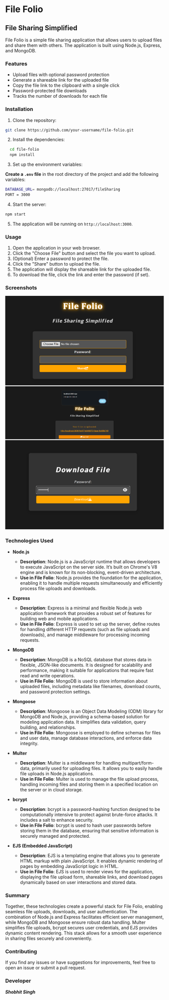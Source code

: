 
# File Folio

## File Sharing Simplified

File Folio is a simple file sharing application that allows users to upload files and share them with others. The application is built using Node.js, Express, and MongoDB.

### Features

- Upload files with optional password protection
- Generate a shareable link for the uploaded file
- Copy the file link to the clipboard with a single click
- Password-protected file downloads
- Tracks the number of downloads for each file

### Installation

1. Clone the repository:

```bash
git clone https://github.com/your-username/file-folio.git
 ```

2. Install the dependencies:

```bash
  cd file-folio
  npm install
```

3. Set up the environment variables:

**Create a `.env` file** in the root directory of the project and add the following variables:

```bash
DATABASE_URL= mongodb://localhost:27017/fileSharing
PORT = 3000
```

4. Start the server:
```bash
npm start
```

5. The application will be running on `http://localhost:3000`.

### Usage

1. Open the application in your web browser.
2. Click the "Choose File" button and select the file you want to upload.
3. (Optional) Enter a password to protect the file.
4. Click the "Share" button to upload the file.
5. The application will display the shareable link for the uploaded file.
6. To download the file, click the link and enter the password (if set).

### Screenshots

![File Folio Homepage](https://github.com/theshobhitsingh/FileFolio/blob/main/File%20Folio%20Images/File%20Folio.png?raw=true)
![File Upload Page](https://github.com/theshobhitsingh/FileFolio/blob/main/File%20Folio%20Images/Upload%20File.png?raw=true)
![File Download Page](https://github.com/theshobhitsingh/FileFolio/blob/main/File%20Folio%20Images/Download%20File.png?raw=true)

### Technologies Used

- **Node.js**
  - **Description**: Node.js is a JavaScript runtime that allows developers to execute JavaScript on the server side. It’s built on Chrome's V8 engine and is known for its non-blocking, event-driven architecture.
  - **Use in File Folio**: Node.js provides the foundation for the application, enabling it to handle multiple requests simultaneously and efficiently process file uploads and downloads.

- **Express**
  - **Description**: Express is a minimal and flexible Node.js web application framework that provides a robust set of features for building web and mobile applications.
  - **Use in File Folio**: Express is used to set up the server, define routes for handling different HTTP requests (such as file uploads and downloads), and manage middleware for processing incoming requests.

- **MongoDB**
  - **Description**: MongoDB is a NoSQL database that stores data in flexible, JSON-like documents. It is designed for scalability and performance, making it suitable for applications that require fast read and write operations.
  - **Use in File Folio**: MongoDB is used to store information about uploaded files, including metadata like filenames, download counts, and password protection settings.

- **Mongoose**
  - **Description**: Mongoose is an Object Data Modeling (ODM) library for MongoDB and Node.js, providing a schema-based solution for modeling application data. It simplifies data validation, query building, and relationships.
  - **Use in File Folio**: Mongoose is employed to define schemas for files and user data, manage database interactions, and enforce data integrity.

- **Multer**
  - **Description**: Multer is a middleware for handling multipart/form-data, primarily used for uploading files. It allows you to easily handle file uploads in Node.js applications.
  - **Use in File Folio**: Multer is used to manage the file upload process, handling incoming files and storing them in a specified location on the server or in cloud storage.

- **bcrypt**
  - **Description**: bcrypt is a password-hashing function designed to be computationally intensive to protect against brute-force attacks. It includes a salt to enhance security.
  - **Use in File Folio**: bcrypt is used to hash user passwords before storing them in the database, ensuring that sensitive information is securely managed and protected.

- **EJS (Embedded JavaScript)**
  - **Description**: EJS is a templating engine that allows you to generate HTML markup with plain JavaScript. It enables dynamic rendering of pages by embedding JavaScript logic in HTML.
  - **Use in File Folio**: EJS is used to render views for the application, displaying the file upload form, shareable links, and download pages dynamically based on user interactions and stored data.

### Summary
Together, these technologies create a powerful stack for File Folio, enabling seamless file uploads, downloads, and user authentication. The combination of Node.js and Express facilitates efficient server management, while MongoDB and Mongoose ensure robust data handling. Multer simplifies file uploads, bcrypt secures user credentials, and EJS provides dynamic content rendering. This stack allows for a smooth user experience in sharing files securely and conveniently.


### Contributing

If you find any issues or have suggestions for improvements, feel free to open an issue or submit a pull request.

### Developer

***Shobhit Singh***
